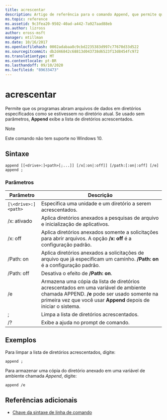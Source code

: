 ```yaml
---
title: acrescentar
description: Artigo de referência para o comando Append, que permite que os programas abram arquivos de dados em diretórios especificados, como se estivessem no diretório atual.
ms.topic: reference
ms.assetid: 9c3fea20-9502-40ad-a442-7a927aad88eb
ms.author: lizross
author: eross-msft
manager: mtillman
ms.date: 10/16/2017
ms.openlocfilehash: 0002adabaa8c9cbd2235383d997c77670d33d522
ms.sourcegitcommit: db2d46842c68813d043738d6523f13d8454fc972
ms.translationtype: MT
ms.contentlocale: pt-BR
ms.lasthandoff: 09/10/2020
ms.locfileid: "89633473"
---
```

# <a name="append"></a>acrescentar

Permite que os programas abram arquivos de dados em diretórios especificados como se estivessem no diretório atual. Se usado sem parâmetros, **Append** exibe a lista de diretórios acrescentados.

> [!NOTE]
> Este comando não tem suporte no Windows 10.

## <a name="syntax"></a>Sintaxe

```
append [[<drive>:]<path>[;...]] [/x[:on|:off]] [/path:[:on|:off] [/e]
append ;
```

### <a name="parameters"></a>Parâmetros

| Parâmetro | Descrição |
| --------- | ----------- |
| `[\<drive>:]<path>` | Especifica uma unidade e um diretório a serem acrescentados. |
| /x: ativado | Aplica diretórios anexados a pesquisas de arquivo e inicialização de aplicativos. |
| /x: off | Aplica diretórios anexados somente a solicitações para abrir arquivos. A opção **/x: off** é a configuração padrão. |
| /Path: on | Aplica diretórios anexados a solicitações de arquivo que já especificam um caminho. **/Path: on** é a configuração padrão. |
| /Path: off | Desativa o efeito de **/Path: on**. |
| /e | Armazena uma cópia da lista de diretórios acrescentados em uma variável de ambiente chamada APPEND. **/e** pode ser usado somente na primeira vez que você usar **Append** depois de iniciar o sistema. |
| ; | Limpa a lista de diretórios acrescentados. |
| /? | Exibe a ajuda no prompt de comando. |

## <a name="examples"></a>Exemplos

Para limpar a lista de diretórios acrescentados, digite:

```
append ;
```

Para armazenar uma cópia do diretório anexado em uma variável de ambiente chamada *Append*, digite:

```
append /e
```

## <a name="additional-references"></a>Referências adicionais

- [Chave da sintaxe de linha de comando](command-line-syntax-key.md)
